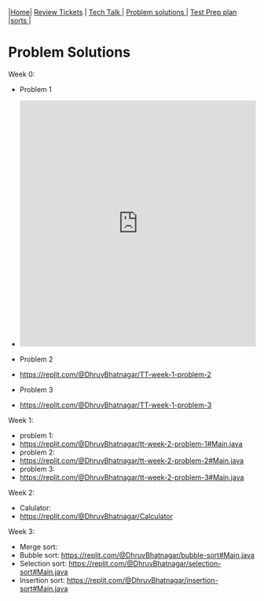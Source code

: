 |[Home](.)| [Review Tickets](../reviewtickets) | [Tech Talk ](../techtalknotes)| [Problem solutions ](.)| [Test Prep plan ](../testprepplan)|[sorts ](../sorts)|
# Problem Solutions
Week 0:
- Problem 1
- <iframe frameborder="0" width="100%" height="500px" src="https://replit.com/@DhruvBhatnagar/merge-sort?embed=true"></iframe>

- Problem 2

- https://replit.com/@DhruvBhatnagar/TT-week-1-problem-2

- Problem 3

- https://replit.com/@DhruvBhatnagar/TT-week-1-problem-3

Week 1:
- problem 1:
- https://replit.com/@DhruvBhatnagar/tt-week-2-problem-1#Main.java
- problem 2:
- https://replit.com/@DhruvBhatnagar/tt-week-2-problem-2#Main.java
- problem 3:
- https://replit.com/@DhruvBhatnagar/tt-week-2-problem-3#Main.java 

Week 2: 
- Calulator:
- https://replit.com/@DhruvBhatnagar/Calculator

Week 3:
- Merge sort:
- Bubble sort: https://replit.com/@DhruvBhatnagar/bubble-sort#Main.java
- Selection sort: https://replit.com/@DhruvBhatnagar/selection-sort#Main.java
- Insertion sort: https://replit.com/@DhruvBhatnagar/insertion-sort#Main.java
